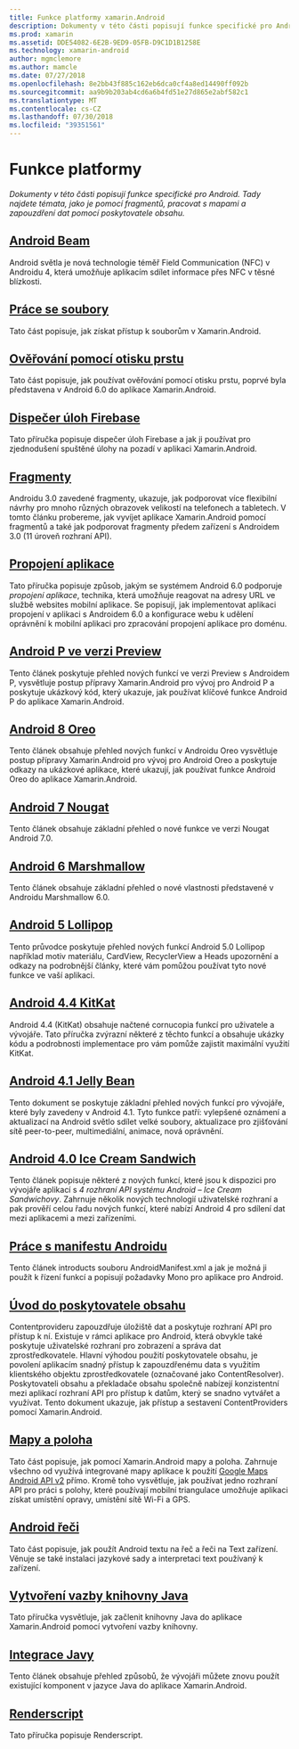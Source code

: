 ```yaml
---
title: Funkce platformy xamarin.Android
description: Dokumenty v této části popisují funkce specifické pro Android. Tady najdete témata, jako je pomocí fragmentů, pracovat s mapami a zapouzdření dat pomocí poskytovatele obsahu.
ms.prod: xamarin
ms.assetid: DDE54082-6E2B-9ED9-05FB-D9C1D1B1258E
ms.technology: xamarin-android
author: mgmclemore
ms.author: mamcle
ms.date: 07/27/2018
ms.openlocfilehash: 8e2bb43f885c162eb6dca0cf4a8ed14490ff092b
ms.sourcegitcommit: aa9b9b203ab4cd6a6b4fd51e27d865e2abf582c1
ms.translationtype: MT
ms.contentlocale: cs-CZ
ms.lasthandoff: 07/30/2018
ms.locfileid: "39351561"
---
```

# <a name="platform-features"></a>Funkce platformy

_Dokumenty v této části popisují funkce specifické pro Android. Tady najdete témata, jako je pomocí fragmentů, pracovat s mapami a zapouzdření dat pomocí poskytovatele obsahu._

## <a name="android-beamandroidplatformandroid-beammd"></a>[Android Beam](~/android/platform/android-beam.md)

Android světla je nová technologie téměř Field Communication (NFC) v Androidu 4, která umožňuje aplikacím sdílet informace přes NFC v těsné blízkosti.

## <a name="working-with-filesandroidplatformfilesindexmd"></a>[Práce se soubory](~/android/platform/files/index.md)

Tato část popisuje, jak získat přístup k souborům v Xamarin.Android.

## <a name="fingerprint-authenticationandroidplatformfingerprint-authenticationindexmd"></a>[Ověřování pomocí otisku prstu](~/android/platform/fingerprint-authentication/index.md)

Tato část popisuje, jak používat ověřování pomocí otisku prstu, poprvé byla představena v Android 6.0 do aplikace Xamarin.Android.


## <a name="firebase-job-dispatcherandroidplatformfirebase-job-dispatchermd"></a>[Dispečer úloh Firebase](~/android/platform/firebase-job-dispatcher.md)

Tato příručka popisuje dispečer úloh Firebase a jak ji používat pro zjednodušení spuštěné úlohy na pozadí v aplikaci Xamarin.Android.

##  <a name="fragmentsandroidplatformfragmentsindexmd"></a>[Fragmenty](~/android/platform/fragments/index.md)

Androidu 3.0 zavedené fragmenty, ukazuje, jak podporovat více flexibilní návrhy pro mnoho různých obrazovek velikostí na telefonech a tabletech. V tomto článku probereme, jak vyvíjet aplikace Xamarin.Android pomocí fragmentů a také jak podporovat fragmenty předem zařízení s Androidem 3.0 (11 úroveň rozhraní API).



## <a name="app-linkingandroidplatformapp-linkingmd"></a>[Propojení aplikace](~/android/platform/app-linking.md)

Tato příručka popisuje způsob, jakým se systémem Android 6.0 podporuje _propojení aplikace_, technika, která umožňuje reagovat na adresy URL ve službě websites mobilní aplikace. Se popisují, jak implementovat aplikaci propojení v aplikaci s Androidem 6.0 a konfigurace webu k udělení oprávnění k mobilní aplikaci pro zpracování propojení aplikace pro doménu.


##  <a name="android-p-previewandroidplatformandroid-pmd"></a>[Android P ve verzi Preview](~/android/platform/android-p.md)

Tento článek poskytuje přehled nových funkcí ve verzi Preview s Androidem P, vysvětluje postup přípravy Xamarin.Android pro vývoj pro Android P a poskytuje ukázkový kód, který ukazuje, jak používat klíčové funkce Android P do aplikace Xamarin.Android.


##  <a name="android-8-oreoandroidplatformoreomd"></a>[Android 8 Oreo](~/android/platform/oreo.md)

Tento článek obsahuje přehled nových funkcí v Androidu Oreo vysvětluje postup přípravy Xamarin.Android pro vývoj pro Android Oreo a poskytuje odkazy na ukázkové aplikace, které ukazují, jak používat funkce Android Oreo do aplikace Xamarin.Android.



##  <a name="android-7-nougatandroidplatformnougatmd"></a>[Android 7 Nougat](~/android/platform/nougat.md)

Tento článek obsahuje základní přehled o nové funkce ve verzi Nougat Android 7.0.




##  <a name="android-6-marshmallowandroidplatformmarshmallowmd"></a>[Android 6 Marshmallow](~/android/platform/marshmallow.md)

Tento článek obsahuje základní přehled o nové vlastnosti představené v Androidu Marshmallow 6.0.




##  <a name="android-5-lollipopandroidplatformlollipopmd"></a>[Android 5 Lollipop](~/android/platform/lollipop.md)

Tento průvodce poskytuje přehled nových funkcí Android 5.0 Lollipop například motiv materiálu, CardView, RecyclerView a Heads upozornění a odkazy na podrobnější články, které vám pomůžou používat tyto nové funkce ve vaší aplikaci.



##  <a name="android-44-kitkatandroidplatformkitkatmd"></a>[Android 4.4 KitKat](~/android/platform/kitkat.md)

Android 4.4 (KitKat) obsahuje načtené cornucopia funkcí pro uživatele a vývojáře. Tato příručka zvýrazní některé z těchto funkcí a obsahuje ukázky kódu a podrobnosti implementace pro vám pomůže zajistit maximální využití KitKat.




##  <a name="android-41-jelly-beanandroidplatformjelly-beanmd"></a>[Android 4.1 Jelly Bean](~/android/platform/jelly-bean.md)

Tento dokument se poskytuje základní přehled nových funkcí pro vývojáře, které byly zavedeny v Android 4.1. Tyto funkce patří: vylepšené oznámení a aktualizací na Android světlo sdílet velké soubory, aktualizace pro zjišťování sítě peer-to-peer, multimediální, animace, nová oprávnění.



##  <a name="android-40-ice-cream-sandwichandroidplatformice-cream-sandwichmd"></a>[Android 4.0 Ice Cream Sandwich](~/android/platform/ice-cream-sandwich.md)

Tento článek popisuje některé z nových funkcí, které jsou k dispozici pro vývojáře aplikací s *4 rozhraní API systému Android – Ice Cream Sandwichovy*.
Zahrnuje několik nových technologií uživatelské rozhraní a pak prověří celou řadu nových funkcí, které nabízí Android 4 pro sdílení dat mezi aplikacemi a mezi zařízeními.


##  <a name="working-with-the-android-manifestandroid-manifestmd"></a>[Práce s manifestu Androidu](android-manifest.md)

Tento článek introducts souboru AndroidManifest.xml a jak je možná ji použít k řízení funkcí a popisují požadavky Mono pro aplikace pro Android.


##  <a name="introduction-to-content-providersandroidplatformcontent-providersindexmd"></a>[Úvod do poskytovatele obsahu](~/android/platform/content-providers/index.md)

Contentprovideru zapouzdřuje úložiště dat a poskytuje rozhraní API pro přístup k ní. Existuje v rámci aplikace pro Android, která obvykle také poskytuje uživatelské rozhraní pro zobrazení a správa dat zprostředkovatele. Hlavní výhodou použití poskytovatele obsahu, je povolení aplikacím snadný přístup k zapouzdřenému data s využitím klientského objektu zprostředkovatele (označované jako ContentResolver). Poskytovateli obsahu a překladače obsahu společně nabízejí konzistentní mezi aplikací rozhraní API pro přístup k datům, který se snadno vytvářet a využívat. Tento dokument ukazuje, jak přístup a sestavení ContentProviders pomocí Xamarin.Android.



##  <a name="maps-and-locationandroidplatformmaps-and-locationindexmd"></a>[Mapy a poloha](~/android/platform/maps-and-location/index.md)

Tato část popisuje, jak pomocí Xamarin.Android mapy a poloha. Zahrnuje všechno od využívá integrované mapy aplikace k použití [Google Maps Android API v2](https://developers.google.com/maps/documentation/android/) přímo. Kromě toho vysvětluje, jak používat jedno rozhraní API pro práci s polohy, které používají mobilní triangulace umožňuje aplikaci získat umístění opravy, umístění sítě Wi-Fi a GPS.



## <a name="android-speechandroidplatformspeechmd"></a>[Android řeči](~/android/platform/speech.md)

Tato část popisuje, jak použít Android textu na řeč a řeči na Text zařízení. Věnuje se také instalaci jazykové sady a interpretaci text používaný k zařízení.


##  <a name="binding-a-java-librarybinding-java-libraryindexmd"></a>[Vytvoření vazby knihovny Java](binding-java-library/index.md)

Tato příručka vysvětluje, jak začlenit knihovny Java do aplikace Xamarin.Android pomocí vytvoření vazby knihovny.

##  <a name="java-integrationjava-integrationindexmd"></a>[Integrace Javy](java-integration/index.md)

Tento článek obsahuje přehled způsobů, že vývojáři můžete znovu použít existující komponent v jazyce Java do aplikace Xamarin.Android.

##  <a name="renderscriptrenderscriptmd"></a>[Renderscript](renderscript.md)

Tato příručka popisuje Renderscript.
